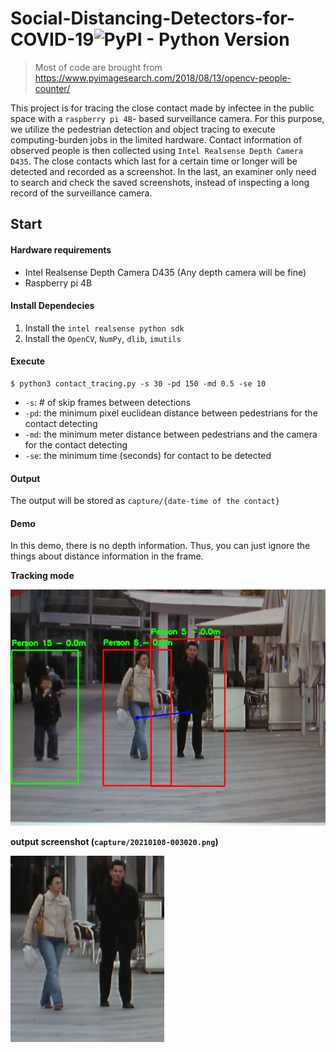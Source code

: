 # Social-Distancing-Detectors-for-COVID-19![PyPI - Python Version](https://img.shields.io/pypi/pyversions/pyrealsense2)
> Most of code are brought from https://www.pyimagesearch.com/2018/08/13/opencv-people-counter/

This project is for tracing the close contact made by infectee in the public space with a `raspberry pi 4B`- based surveillance camera. For this purpose, we utilize the pedestrian detection and object tracing to execute computing-burden jobs in the limited hardware. Contact information of observed people is then collected using `Intel Realsense Depth Camera D435`.  The close contacts which last for a certain time or longer will be detected and recorded as a screenshot. In the last, an examiner only need to search and check the saved screenshots, instead of inspecting a long record of the surveillance camera.

## Start

#### Hardware requirements

* Intel Realsense Depth Camera D435 (Any depth camera will be fine)
* Raspberry pi 4B

#### Install Dependecies

1. Install the `intel realsense python sdk`
2. Install the `OpenCV`, `NumPy`, `dlib`, `imutils`

#### Execute

```shell
$ python3 contact_tracing.py -s 30 -pd 150 -md 0.5 -se 10
```

* `-s`: # of skip frames between detections
* `-pd`: the minimum pixel euclidean distance between pedestrians for the contact detecting 
* `-md`: the minimum meter distance between pedestrians and the camera for the contact detecting
* `-se`: the minimum time (seconds) for contact to be detected

#### Output

The output will be stored as `capture/{date-time of the contact}`

#### Demo

In this demo, there is no depth information. Thus, you can just ignore the things about distance information in the frame.

__Tracking mode__

![full frame](capture/full.png)

__output screenshot (`capture/20210108-003020.png`)__

![output](capture/20210108-003020.png)
